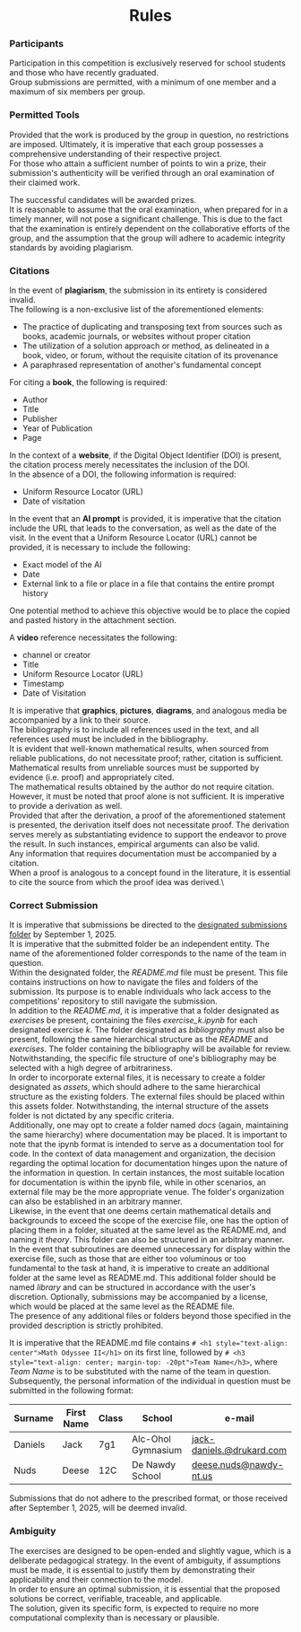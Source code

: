<h1 align="center">Rules</h1>

### Participants

Participation in this competition is exclusively reserved for school students and those who have recently graduated.\
Group submissions are permitted, with a minimum of one member and a maximum of six members per group.

### Permitted Tools

Provided that the work is produced by the group in question, no restrictions are imposed. Ultimately, it is imperative that each group possesses a comprehensive understanding of their respective project.\
For those who attain a sufficient number of points to win a prize, their submission's authenticity will be verified through an oral examination of their claimed work.

The successful candidates will be awarded prizes.\
It is reasonable to assume that the oral examination, when prepared for in a timely manner, will not pose a significant challenge. This is due to the fact that the examination is entirely dependent on the collaborative efforts of the group, and the assumption that the group will adhere to academic integrity standards by avoiding plagiarism.

### Citations

In the event of **plagiarism**, the submission in its entirety is considered invalid.\
The following is a non-exclusive list of the aforementioned elements:

- The practice of duplicating and transposing text from sources such as books, academic journals, or websites without proper citation
- The utilization of a solution approach or method, as delineated in a book, video, or forum, without the requisite citation of its provenance
- A paraphrased representation of another's fundamental concept

For citing a **book**, the following is required:

- Author
- Title
- Publisher
- Year of Publication
- Page

In the context of a **website**, if the Digital Object Identifier (DOI) is present, the citation process merely necessitates the inclusion of the DOI.\
In the absence of a DOI, the following information is required:

- Uniform Resource Locator (URL)
- Date of visitation

In the event that an **AI prompt** is provided, it is imperative that the citation include the URL that leads to the conversation, as well as the date of the visit.
In the event that a Uniform Resource Locator (URL) cannot be provided, it is necessary to include the following:

- Exact model of the AI
- Date
- External link to a file or place in a file that contains the entire prompt history

One potential method to achieve this objective would be to place the copied and pasted history in the attachment section.

A **video** reference necessitates the following:

- channel or creator
- Title
- Uniform Resource Locator (URL)
- Timestamp
- Date of Visitation

It is imperative that **graphics**, **pictures**, **diagrams**, and analogous media be accompanied by a link to their source.\
The bibliography is to include all references used in the text, and all references used must be included in the bibliography.\
It is evident that well-known mathematical results, when sourced from reliable publications, do not necessitate proof; rather, citation is sufficient.\
Mathematical results from unreliable sources must be supported by evidence (i.e. proof) and appropriately cited.\
The mathematical results obtained by the author do not require citation. However, it must be noted that proof alone is not sufficient. It is imperative to provide a derivation as well.\
Provided that after the derivation, a proof of the aforementioned statement is presented, the derivation itself does not necessitate proof. The derivation serves merely as substantiating evidence to support the endeavor to prove the result. In such instances, empirical arguments can also be valid.\
Any information that requires documentation must be accompanied by a citation.\
When a proof is analogous to a concept found in the literature, it is essential to cite the source from which the proof idea was derived.\

### Correct Submission

It is imperative that submissions be directed to the [designated submissions folder](https://github.com/Pseudoexpertise/Math-Odyssee-2/tree/main/submissions) by September 1, 2025.\
It is imperative that the submitted folder be an independent entity. The name of the aforementioned folder corresponds to the name of the team in question.\
Within the designated folder, the *README.md* file must be present. This file contains instructions on how to navigate the files and folders of the submission. Its purpose is to enable individuals who lack access to the competitions' repository to still navigate the submission.\
In addition to the *README.md*, it is imperative that a folder designated as *exercises* be present, containing the files *exercise_k.ipynb* for each designated exercise *k*. The folder designated as *bibliography* must also be present, following the same hierarchical structure as the *README* and *exercises*. The folder containing the bibliography will be available for review. Notwithstanding, the specific file structure of one's bibliography may be selected with a high degree of arbitrariness.\
In order to incorporate external files, it is necessary to create a folder designated as *assets*, which should adhere to the same hierarchical structure as the existing folders. The external files should be placed within this assets folder. Notwithstanding, the internal structure of the assets folder is not dictated by any specific criteria.\
Additionally, one may opt to create a folder named *docs* (again, maintaining the same hierarchy) where documentation may be placed. It is important to note that the ipynb format is intended to serve as a documentation tool for code. In the context of data management and organization, the decision regarding the optimal location for documentation hinges upon the nature of the information in question. In certain instances, the most suitable location for documentation is within the ipynb file, while in other scenarios, an external file may be the more appropriate venue. The folder's organization can also be established in an arbitrary manner.\
Likewise, in the event that one deems certain mathematical details and backgrounds to exceed the scope of the exercise file, one has the option of placing them in a folder, situated at the same level as the README.md, and naming it *theory*. This folder can also be structured in an arbitrary manner.\
In the event that subroutines are deemed unnecessary for display within the exercise file, such as those that are either too voluminous or too fundamental to the task at hand, it is imperative to create an additional folder at the same level as README.md. This additional folder should be named *library* and can be structured in accordance with the user's discretion.
Optionally, submissions may be accompanied by a license, which would be placed at the same level as the README file.\
The presence of any additional files or folders beyond those specified in the provided description is strictly prohibited.

It is imperative that the README.md file contains `# <h1 style="text-align: center">Math Odyssee II</h1>` on its first line, followed by  `# <h3 style="text-align: center; margin-top: -20pt">Team Name</h3>`, where *Team Name* is to be substituted with the name of the team in question.\
Subsequently, the personal information of the individual in question must be submitted in the following format:

| Surname | First Name | Class | School             | e-mail                    |
| -------- | ---------- | ----- | ------------------ | ------------------------- |
| Daniels  | Jack       | 7g1   | Alc-Ohol Gymnasium | jack-daniels.@drukard.com |
| Nuds     | Deese      | 12C   | De Nawdy School    | deese.nuds@nawdy-nt.us    |

Submissions that do not adhere to the prescribed format, or those received after September 1, 2025, will be deemed invalid.

### Ambiguity

The exercises are designed to be open-ended and slightly vague, which is a deliberate pedagogical strategy. In the event of ambiguity, if assumptions must be made, it is essential to justify them by demonstrating their applicability and their connection to the model.\
In order to ensure an optimal submission, it is essential that the proposed solutions be correct, verifiable, traceable, and applicable.\
The solution, given its specific form, is expected to require no more computational complexity than is necessary or plausible.
